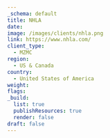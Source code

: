 ```yaml
---
_schema: default
title: NHLA
date:
image: /images/clients/nhla.png
link: https://www.nhla.com/
client_type:
  - MZMC
region:
  - US & Canada
country:
  - United States of America
weight:
flags:
_build:
  list: true
  publishResources: true
  render: false
draft: false
---
```

